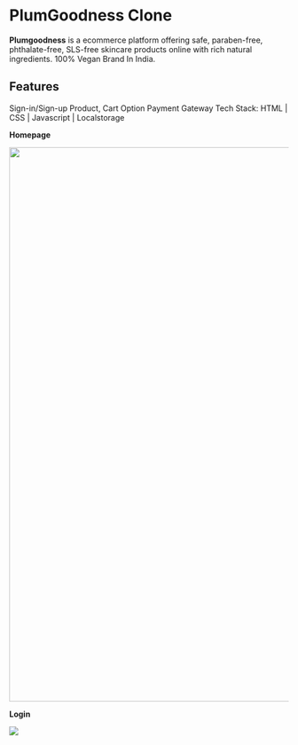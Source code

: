# PlumGoodness Clone 

**Plumgoodness** is a ecommerce platform offering  safe, paraben-free, phthalate-free, SLS-free skincare products online with rich natural ingredients. 100% Vegan Brand In India.



## Features
Sign-in/Sign-up 
Product,
Cart Option
Payment Gateway
Tech Stack: HTML | CSS | Javascript | Localstorage


**Homepage**


<img style = "width:1000px" src="https://user-images.githubusercontent.com/80064807/153697674-8d04544c-7c9c-4705-bb68-f7fb13c6e7c3.gif" />


**Login**

<img src="https://user-images.githubusercontent.com/80064807/153697844-c6eedb48-2675-48f3-9eee-2099301e4af9.png" />


